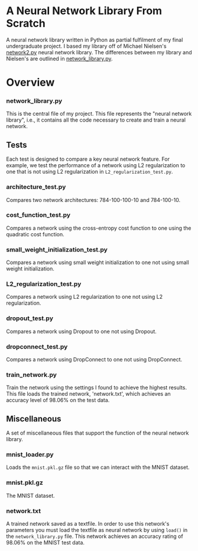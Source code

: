 # A Neural Network Library From Scratch
A neural network library written in Python as partial fulfilment of my final undergraduate project. I based my library off of Michael Nielsen's [network2.py](https://github.com/mnielsen/neural-networks-and-deep-learning/tree/master/src) neural network library. The differences between my library and Nielsen's are outlined in [network_library.py](https://github.com/Starfunk/neural-network-library/blob/master/network_library.py).

# Overview
### network_library.py
This is the central file of my project. This file represents the "neural network library", i.e., it contains all the code necessary to create and train a neural network.

## Tests
Each test is designed to compare a key neural network feature. For example, we test the performance of a network using L2 regularization to one that is not using L2 regularization in ```L2_regularization_test.py```.

### architecture_test.py
Compares two network architectures: 784-100-100-10 and 784-100-10.

### cost_function_test.py
Compares a network using the cross-entropy cost function to one using the quadratic cost function.

### small_weight_initialization_test.py
Compares a network using small weight initialization to one not using small weight initialization.

### L2_regularization_test.py
Compares a network using L2 regularization to one not using L2 regularization.

### dropout_test.py
Compares a network using Dropout to one not using Dropout.

### dropconnect_test.py
Compares a network using DropConnect to one not using DropConnect.

### train_network.py
Train the network using the settings I found to achieve the highest results. This file loads the trained network, 'network.txt', which achieves an accuracy level of 98.06% on the test data.

## Miscellaneous
A set of miscellaneous files that support the function of the neural network library.
### mnist_loader.py
Loads the ```mnist.pkl.gz``` file so that we can interact with the MNIST dataset.

### mnist.pkl.gz
The MNIST dataset.

### network.txt 
A trained network saved as a textfile. In order to use this network's parameters you must load the textfile as neural network by using ```load()``` in the ``network_library.py`` file. This network achieves an accuracy rating of 98.06% on the MNIST test data.
